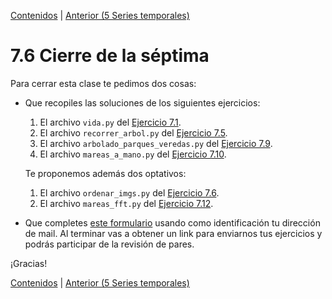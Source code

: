 [Contenidos](../Contenidos.md) \| [Anterior (5 Series temporales)](05_Series_Temporales.md)

# 7.6 Cierre de la séptima

Para cerrar esta clase te pedimos dos cosas:
* Que recopiles las soluciones de los siguientes ejercicios:

  1. El archivo `vida.py` del [Ejercicio 7.1](../07_datetime_SO_Pandas_sns/01_Fechas.md#ejercicio-71-segundos-vividos).
  2. El archivo  `recorrer_arbol.py` del [Ejercicio 7.5](../07_datetime_SO_Pandas_sns/03_Ordenando_archivos.md#ejercicio-75-recorrer-el-arbol-de-archivos).
  3. El archivo  `arbolado_parques_veredas.py` del [Ejercicio 7.9](../07_datetime_SO_Pandas_sns/04_Pandas.md#ejercicio-79-comparando-especies-en-parques-y-en-veredas).
  4. El archivo  `mareas_a_mano.py` del [Ejercicio 7.10](../07_datetime_SO_Pandas_sns/05_Series_Temporales.md#ejercicio-710).

  Te proponemos además dos optativos:
  1. El archivo  `ordenar_imgs.py` del [Ejercicio 7.6](../07_datetime_SO_Pandas_sns/03_Ordenando_archivos.md#ejercicio-76-ordenar-el-arbol-de-archivos-optativo).
  2. El archivo  `mareas_fft.py` del [Ejercicio 7.12](../07_datetime_SO_Pandas_sns/05_Series_Temporales.md#ejercicio-712-otros-puertos).
 
* Que completes [este formulario](https://docs.google.com/forms/d/1LmeHVZqiEznUUD7FjhTbi6eRQFzvb8Er4dOF3mOy9oo) usando como identificación tu dirección de mail.  Al terminar vas a obtener un link para enviarnos tus ejercicios y podrás participar de la revisión de pares.

¡Gracias! 




[Contenidos](../Contenidos.md) \| [Anterior (5 Series temporales)](05_Series_Temporales.md)


